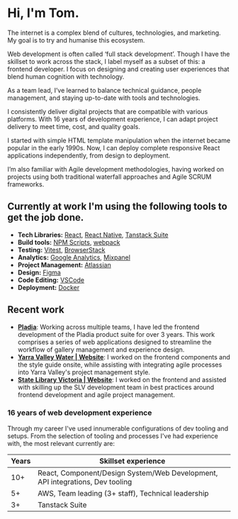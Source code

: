 # Hi, I'm Tom.

The internet is a complex blend of cultures, technologies, and marketing. My goal is to try and humanise this ecosystem.

Web development is often called ‘full stack development’. Though I have the skillset to work across the stack, I label myself as a subset of this: a frontend developer.
I focus on designing and creating user experiences that blend human cognition with technology.

As a team lead, I’ve learned to balance technical guidance, people management, and staying up-to-date with tools and technologies.

I consistently deliver digital projects that are compatible with various platforms. With 16 years of development experience, I can adapt project delivery to meet time, cost, and quality goals.

I started with simple HTML template manipulation when the internet became popular in the early 1990s. Now, I can deploy complete responsive React applications independently, from design to deployment.

I’m also familiar with Agile development methodologies, having worked on projects using both traditional waterfall approaches and Agile SCRUM frameworks.

## Currently at work I'm using the following tools to get the job done.

- **Tech Libraries:** [React](https://facebook.github.io/react/), [React Native](https://facebook.github.io/react-native/), [Tanstack Suite](https://tanstack.com/)
- **Build tools:** [NPM Scripts](https://docs.npmjs.com/misc/scripts), [webpack](https://webpack.github.io/)
- **Testing:** [Vitest](https://vitest.dev/), [BrowserStack](https://www.browserstack.com/)
- **Analytics:** [Google Analytics](https://analytics.google.com/analytics/web/), [Mixpanel](https://mixpanel.com/)
- **Project Management:** [Atlassian](https://www.atlassian.com/)
- **Design:** [Figma](https://www.figma.com/)
- **Code Editing:** [VSCode](https://code.visualstudio.com/)
- **Deployment:** [Docker](https://www.docker.com/)

## Recent work

- **[Pladia](http://pladia.io/)**: Working across multiple teams, I have led the frontend development of the Pladia product suite for over 3 years. This work comprises a series of web applications designed to streamline the workflow of gallery management and experience design.
- **[Yarra Valley Water | Website](https://www.yvw.com.au/)**: I worked on the frontend components and the style guide onsite, while assisting with integrating agile processes into Yarra Valley's project management style.
- **[State Library Victoria | Website](https://www.slv.vic.gov.au/)**: I worked on the frontend and assisted with skilling up the SLV development team in best practices around frontend development and agile project management.

### 16 years of web development experience

Through my career I've used innumerable configurations of dev tooling and setups. From the selection of tooling and processes I've had experience with,
the most relevant currently are:

| Years | Skillset experience                                                           |
| ----- | ----------------------------------------------------------------------------- |
| 10+   | React, Component/Design System/Web Development, API integrations, Dev tooling |
| 5+    | AWS, Team leading (3+ staff), Technical leadership                            |
| 3+    | Tanstack Suite                                                                |
